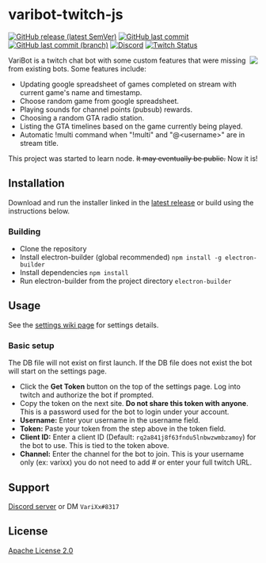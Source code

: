 #  varibot-twitch-js
[![GitHub release (latest SemVer)](https://img.shields.io/github/v/release/varixx/varibot-twitch-js?sort=semver)](https://github.com/VariXx/varibot-twitch-js/releases) [![GitHub last commit](https://img.shields.io/github/last-commit/varixx/varibot-twitch-js)](https://github.com/VariXx/varibot-twitch-js/commits/master) [![GitHub last commit (branch)](https://img.shields.io/github/last-commit/varixx/varibot-twitch-js/develop?label=last%20commit%20%28develop%29)](https://github.com/VariXx/varibot-twitch-js/commits/develop) [![Discord](https://img.shields.io/discord/90687557523771392?color=000000&label=%20&logo=discord)](https://discord.gg/QNppY7T) [![Twitch Status](https://img.shields.io/twitch/status/varixx?label=%20&logo=twitch)](https://twitch.tv/VariXx) 

<img src="https://acceptdefaults.com/varibot-twitch-js/varibot.png" align="right" />

VariBot is a twitch chat bot with some custom features that were missing from existing bots. Some features include:
- Updating google spreadsheet of games completed on stream with current game's name and timestamp.
- Choose random game from google spreadsheet.
- Playing sounds for channel points (pubsub) rewards. 
- Choosing a random GTA radio station.
- Listing the GTA timelines based on the game currently being played.
- Automatic !multi command when "!multi" and "@\<username\>" are in stream title.

This project was started to learn node. ~~It may eventually be public.~~ Now it is!

## Installation

Download and run the installer linked in the [latest release](https://github.com/VariXx/varibot-twitch-js/releases) or build using the instructions below.

### Building  
- Clone the repository 
- Install electron-builder (global recommended)
``npm install -g electron-builder``
- Install dependencies 
``npm install`` 
- Run electron-builder from the project directory 
``electron-builder``

## Usage

See the [settings wiki page](https://github.com/VariXx/varibot-twitch-js/wiki/Settings) for settings details.

### Basic setup

The DB file will not exist on first launch. If the DB file does not exist the bot will start on the settings page.
- Click the **Get Token** button on the top of the settings page. Log into twitch and authorize the bot if prompted. 
- Copy the token on the next site. **Do not share this token with anyone**. This is a password used for the bot to login under your account. 
- **Username:** Enter your username in the username field. 
- **Token:** Paste your token from the step above in the token field. 
- **Client ID:** Enter a client ID (Default: ``rq2a841j8f63fndu5lnbwzwmbzamoy``) for the bot to use. This is tied to the token above. 
- **Channel:** Enter the channel for the bot to join. This is your username only (ex: varixx) you do not need to add # or enter your full twitch URL. 

## Support
[Discord server](https://discord.gg/QNppY7T) or DM `VariXx#8317`

## License
[Apache License 2.0](https://choosealicense.com/licenses/apache-2.0/)

